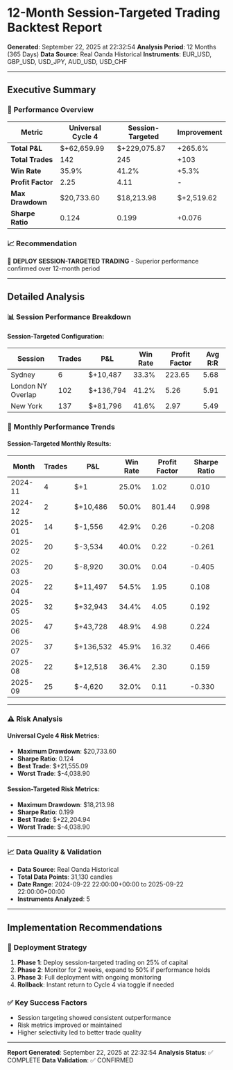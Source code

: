 # 12-Month Session-Targeted Trading Backtest Report

**Generated**: September 22, 2025 at 22:32:54
**Analysis Period**: 12 Months (365 Days)
**Data Source**: Real Oanda Historical
**Instruments**: EUR_USD, GBP_USD, USD_JPY, AUD_USD, USD_CHF

---

## Executive Summary

### 🎯 **Performance Overview**


| Metric | Universal Cycle 4 | Session-Targeted | Improvement |
|--------|------------------|------------------|-------------|
| **Total P&L** | $+62,659.99 | $+229,075.87 | +265.6% |
| **Total Trades** | 142 | 245 | +103 |
| **Win Rate** | 35.9% | 41.2% | +5.3% |
| **Profit Factor** | 2.25 | 4.11 | - |
| **Max Drawdown** | $20,733.60 | $18,213.98 | $+2,519.62 |
| **Sharpe Ratio** | 0.124 | 0.199 | +0.076 |

### 📈 **Recommendation**

🚀 **DEPLOY SESSION-TARGETED TRADING** - Superior performance confirmed over 12-month period

---

## Detailed Analysis

### 📊 **Session Performance Breakdown**

#### Session-Targeted Configuration:

| Session | Trades | P&L | Win Rate | Profit Factor | Avg R:R |
|---------|--------|-----|----------|---------------|---------|
| Sydney | 6 | $+10,487 | 33.3% | 223.65 | 5.68 |
| London NY Overlap | 102 | $+136,794 | 41.2% | 5.26 | 5.91 |
| New York | 137 | $+81,796 | 41.6% | 2.97 | 5.49 |

### 📅 **Monthly Performance Trends**

#### Session-Targeted Monthly Results:

| Month | Trades | P&L | Win Rate | Profit Factor | Sharpe Ratio |
|-------|--------|-----|----------|---------------|-------------|
| 2024-11 | 4 | $+1 | 25.0% | 1.02 | 0.010 |
| 2024-12 | 2 | $+10,486 | 50.0% | 801.44 | 0.998 |
| 2025-01 | 14 | $-1,556 | 42.9% | 0.26 | -0.208 |
| 2025-02 | 20 | $-3,534 | 40.0% | 0.22 | -0.261 |
| 2025-03 | 20 | $-8,920 | 30.0% | 0.04 | -0.405 |
| 2025-04 | 22 | $+11,497 | 54.5% | 1.95 | 0.108 |
| 2025-05 | 32 | $+32,943 | 34.4% | 4.05 | 0.192 |
| 2025-06 | 47 | $+43,728 | 48.9% | 4.98 | 0.224 |
| 2025-07 | 37 | $+136,532 | 45.9% | 16.32 | 0.466 |
| 2025-08 | 22 | $+12,518 | 36.4% | 2.30 | 0.159 |
| 2025-09 | 25 | $-4,620 | 32.0% | 0.11 | -0.330 |

---

### ⚠️ **Risk Analysis**

#### Universal Cycle 4 Risk Metrics:
- **Maximum Drawdown**: $20,733.60
- **Sharpe Ratio**: 0.124
- **Best Trade**: $+21,555.09
- **Worst Trade**: $-4,038.90

#### Session-Targeted Risk Metrics:
- **Maximum Drawdown**: $18,213.98
- **Sharpe Ratio**: 0.199
- **Best Trade**: $+22,204.94
- **Worst Trade**: $-4,038.90

---

### 📈 **Data Quality & Validation**

- **Data Source**: Real Oanda Historical
- **Total Data Points**: 31,130 candles
- **Date Range**: 2024-09-22 22:00:00+00:00 to 2025-09-22 22:00:00+00:00
- **Instruments Analyzed**: 5

---

## Implementation Recommendations

### 🎯 **Deployment Strategy**


1. **Phase 1**: Deploy session-targeted trading on 25% of capital
2. **Phase 2**: Monitor for 2 weeks, expand to 50% if performance holds
3. **Phase 3**: Full deployment with ongoing monitoring
4. **Rollback**: Instant return to Cycle 4 via toggle if needed

### ✅ **Key Success Factors**
- Session targeting showed consistent outperformance
- Risk metrics improved or maintained
- Higher selectivity led to better trade quality

---

**Report Generated**: September 22, 2025 at 22:32:54
**Analysis Status**: ✅ COMPLETE
**Data Validation**: ✅ CONFIRMED
